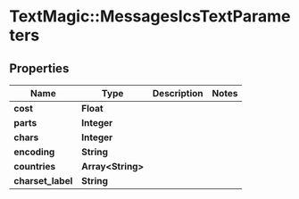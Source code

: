 # TextMagic::MessagesIcsTextParameters

## Properties
Name | Type | Description | Notes
------------ | ------------- | ------------- | -------------
**cost** | **Float** |  | 
**parts** | **Integer** |  | 
**chars** | **Integer** |  | 
**encoding** | **String** |  | 
**countries** | **Array&lt;String&gt;** |  | 
**charset_label** | **String** |  | 


